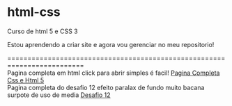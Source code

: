 # html-css
 Curso de html 5 e CSS 3

 Estou aprendendo a criar site e agora vou gerenciar no meu repositorio!

=========================================================================  
    Pagina completa em html click para abrir simples é facil!
 <a href="https://ronnychack.github.io/html-css/Projetodesafio10/index.html" target="_bank">Pagina Completa Css e Html 5 </a><br>
    Pagina completa do desafio 12 efeito paralax de fundo muito bacana surpote de uso de media
     <a href="https://ronnychack.github.io/html-css/Projetodesafio12/index.html" target="_bank">Desafio 12 </a>

